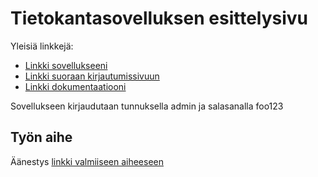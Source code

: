 # Tietokantasovelluksen esittelysivu

Yleisiä linkkejä:

* [Linkki sovellukseeni](https://rikukali.users.cs.helsinki.fi/leiska)
* [Linkki suoraan kirjautumissivuun](https://rikukali.users.cs.helsinki.fi/leiska/login)
* [Linkki dokumentaatiooni](https://github.com/rrrkkk/Tsoha-Bootstrap/blob/master/doc/dokumentaatio.pdf)

Sovellukseen kirjaudutaan tunnuksella admin ja salasanalla foo123

## Työn aihe

Äänestys [linkki valmiiseen aiheeseen](http://advancedkittenry.github.io/suunnittelu_ja_tyoymparisto/aiheet/Aanestys.html)
